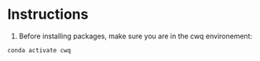 # Instructions

1. Before installing packages, make sure you are in the cwq environement:
```bash
conda activate cwq
```